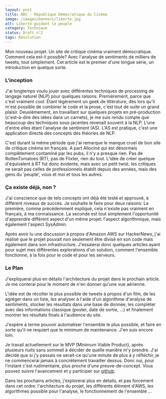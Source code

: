 ```yaml
---
layout: post
title: RDC - République Démocratique du Cinéma
image: /images/banners/liberte.jpg
alt: Liberté guidant le peuple
category: Technique
status: Draft n°2
tags: Révolution
---
```

Mon nouveau projet. Un site de critique cinéma vraiment démocratique. Comment cela est-il possible? Avec l'analyse de sentiments de milliers de tweets, tout simplement. Cet article est le premier d'une longue série, un introduction en quelque sorte.

### L'inception

J'ai longtemps voulu jouer avec différentes techniques de processing de langage naturel (NLP) pour quelques raisons. Premièrement, parce que c'est vraiment cool. Étant légèrement un geek de littérature, dès lors qu'il m'est possible de combiner le code et la prose, c'est tout de suite un grand plaisir. Deuxièmement, en travaillant sur quelques projets en pré-production (c'est-à-dire des idées dans un carnets), je me suis rendu compte que beaucoup des techniques sous-jacentes revenait souvent à la NLP. L'une d'entre elles étant l'analyse de sentiment (AS). L'AS est pratique, c'est une application directe des concepts des théories de NLP. 

C'est durant la même période que j'ai remarque le manque cruel de bon site de critique cinéma en français. A part Allociné qui est désormais complètement contaminé par les pubs, il n'y a presque rien. Pas de RottenTomatoes (RT), pas de Flixter, rien du tout.
L'idée de créer quelque d'équivalent à RT fut donc évidente, mais avec un petit twist. les critiques ne serait pas celles de professionnels établit depuis des années, mais des gens du 'peuple', vous et moi et tous les autres.

### Ça existe déjà, non ?

J'ai conscience que de tels concepts ont déjà été testé et approuvé, à différent niveaux de succès. Je souhaite le faire pour deux raisons: La première, comme précédemment expliqué, cela n'existe pas vraiment en français, à ma connaissance.
La seconde est tout simplement l'opportunité d'apprendre différent aspect d'un même projet: l'aspect algorithmique, mais également l'aspect SysAdmin.

Après avoir lu une discussion à propos d'Amazon AWS sur HackerNews, j'ai réalisé que le projet pouvait non seulement être divisé en son code mais également dans son infrastructure. J'essaierai donc quelques articles ayant pour sujet mes différentes explorations d'un solution, comment l'ensemble fonctionne, à la fois pour le code et pour les serveurs.

### Le Plan 

J'expliquerai plus en détails l'architecture du projet dans le prochain article. Je me conterai pour le moment de n'en donner qu'une vue aérienne.

L'idée est de récolter le plus possible de tweets à propos d'un film, de les agréger dans un liste, les analyser à l'aide d'un algorithme d'analyse de sentiments, stocker les résultats dans une base de donnée, les compléter avec des informations classique (poster, date de sortie, ...) et finalement montrer les résultats finals à l'audience du site. 

J'espère à terme pouvoir automatiser l'ensemble le plus possible, et faire en sorte qu'il ne requiert que le minimum de maintenance. J'en suis encore loin.

Je travail actuellement sur le MVP (Minimum Viable Product), après plusieurs nuits sans sommeil à décider de quelle manière m'y prendre. J'ai décidé que si j'y passais ne serait-ce qu'une minute de plus à y réfléchir, je ne commencerai jamais à concrètement travailler dessus. Donc oui, pour l'instant c'est rudimentaire, plus proche d'une preuve-de-concept. Vous pouvez suivre l'avancement et y participer sur [github](https://github.com/McFreely/RDC-Marianne).  

Dans les prochains articles, j'explorerai plus en détails, et pas forcement dans cet ordre: l'architecture du projet, les différents élément d'AWS, les algorithmes possible pour l'analyse, le fonctionnement de l'ensemble ...
